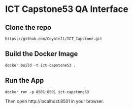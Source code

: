 # ICT Capstone53 QA Interface  
## Clone the repo  
`https://github.com/Coyote21/ICT_Capstone.git`  
## Build the Docker Image  
`docker build -t ict-capstone53 .`  
## Run the App  
`docker run -p 8501:8501 ict-capstone53`  

Then open http://localhost:8501 in your browser.  
